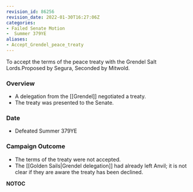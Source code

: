 ```yaml
---
revision_id: 86256
revision_date: 2022-01-30T16:27:06Z
categories:
- Failed Senate Motion
-  Summer 379YE
aliases:
- Accept_Grendel_peace_treaty
---
```


To accept the terms of the peace treaty with the Grendel Salt Lords.Proposed by Segura, Seconded by Mitwold.

### Overview
* A delegation from the [[Grendel]] negotiated a treaty.
* The treaty was presented to the Senate.

### Date
* Defeated Summer 379YE

### Campaign Outcome
* The terms of the treaty were not accepted.
* The [[Golden Sails|Grendel delegation]] had already left Anvil; it is not clear if they are aware the treaty has been declined.



__NOTOC__